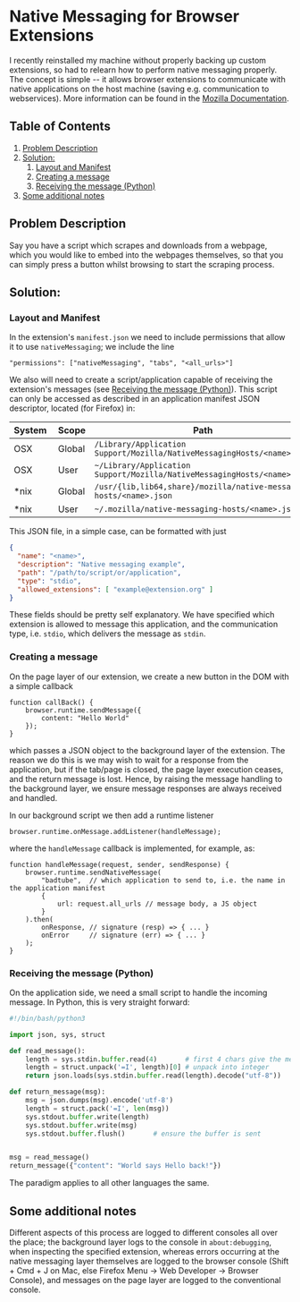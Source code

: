 # Native Messaging for Browser Extensions

I recently reinstalled my machine without properly backing up custom extensions, so had to relearn how to perform native messaging properly. The concept is simple -- it allows browser extensions to communicate with native applications on the host machine (saving e.g. communication to webservices). More information can be found in the [Mozilla Documentation](https://developer.mozilla.org/en-US/docs/Mozilla/Add-ons/WebExtensions/Native_messaging).

<!--BEGIN TOC-->
## Table of Contents
1. [Problem Description](#problem-description)
2. [Solution:](#solution:)
    1. [Layout and Manifest](#layout-and-manifest)
    2. [Creating a message](#creating-a-message)
    3. [Receiving the message (Python)](#receiving-the-message-(python))
3. [Some additional notes](#some-additional-notes)

<!--END TOC-->

## Problem Description
Say you have a script which scrapes and downloads from a webpage, which you would like to embed into the webpages themselves, so that you can simply press a button whilst browsing to start the scraping process.

## Solution:


### Layout and Manifest
In the extension's `manifest.json` we need to include permissions that allow it to use `nativeMessaging`; we include the line
```JS
"permissions": ["nativeMessaging", "tabs", "<all_urls>"]
```

We also will need to create a script/application capable of receiving the extension's messages (see [Receiving the message (Python)](#toc-sub-tag-4)). This script can only be accessed as described in an application manifest JSON descriptor, located (for Firefox) in:

| System | Scope | Path |
|-|-|-|
| OSX | Global | `/Library/Application Support/Mozilla/NativeMessagingHosts/<name>.json` |
| OSX | User | `~/Library/Application Support/Mozilla/NativeMessagingHosts/<name>.json` |
| \*nix | Global | `/usr/{lib,lib64,share}/mozilla/native-messaging-hosts/<name>.json` |
| \*nix | User | `~/.mozilla/native-messaging-hosts/<name>.json` |


This JSON file, in a simple case, can be formatted with just
```JSON
{
  "name": "<name>",
  "description": "Native messaging example",
  "path": "/path/to/script/or/application",
  "type": "stdio",
  "allowed_extensions": [ "example@extension.org" ]
}
```
These fields should be pretty self explanatory. We have specified which extension is allowed to message this application, and the communication type, i.e. `stdio`, which delivers the message as `stdin`.

### Creating a message
On the page layer of our extension, we create a new button in the DOM with a simple callback
```JS
function callBack() {
	browser.runtime.sendMessage({
		content: "Hello World"
	});
}
```
which passes a JSON object to the background layer of the extension. The reason we do this is we may wish to wait for a response from the application, but if the tab/page is closed, the page layer execution ceases, and the return message is lost. Hence, by raising the message handling to the background layer, we ensure message responses are always received and handled.

In our background script we then add a runtime listener
```JS
browser.runtime.onMessage.addListener(handleMessage);
```
where the `handleMessage` callback is implemented, for example, as:
```JS
function handleMessage(request, sender, sendResponse) {
	browser.runtime.sendNativeMessage(
		"badtube",	// which application to send to, i.e. the name in the application manifest
		{
			url: request.all_urls // message body, a JS object
		}
	).then(
		onResponse,	// signature (resp) => { ... }
		onError		// signature (err) => { ... }
	);
}
```

### Receiving the message (Python)

On the application side, we need a small script to handle the incoming message. In Python, this is very straight forward:
```Python
#!/bin/bash/python3

import json, sys, struct

def read_message():
	length = sys.stdin.buffer.read(4)		# first 4 chars give the message length
	length = struct.unpack('=I', length)[0]	# unpack into integer
	return json.loads(sys.stdin.buffer.read(length).decode("utf-8"))	# read, decode, and load

def return_message(msg):
	msg = json.dumps(msg).encode('utf-8')
	length = struct.pack('=I', len(msg))
	sys.stdout.buffer.write(length)
	sys.stdout.buffer.write(msg)
	sys.stdout.buffer.flush()		# ensure the buffer is sent


msg = read_message()
return_message({"content": "World says Hello back!"})
```

The paradigm applies to all other languages the same.

## Some additional notes
Different aspects of this process are logged to different consoles all over the place; the background layer logs to the console in `about:debugging`, when inspecting the specified extension, whereas errors occurring at the native messaging layer themselves are logged to the browser console (Shift + Cmd + J on Mac, else Firefox Menu -> Web Developer -> Browser Console), and messages on the page layer are logged to the conventional console.